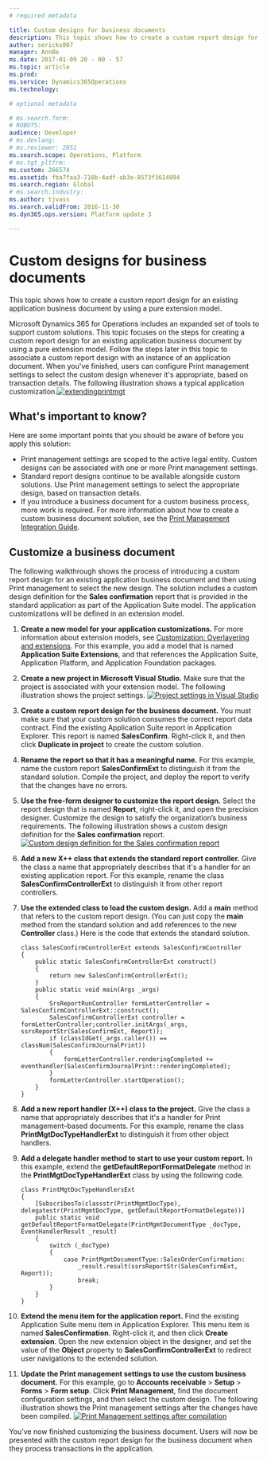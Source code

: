 ```yaml
---
# required metadata

title: Custom designs for business documents
description: This topic shows how to create a custom report design for an existing application business document by using a pure extension model. 
author: sericks007
manager: AnnBe
ms.date: 2017-01-09 20 - 00 - 57
ms.topic: article
ms.prod: 
ms.service: Dynamics365Operations
ms.technology: 

# optional metadata

# ms.search.form: 
# ROBOTS: 
audience: Developer
# ms.devlang: 
# ms.reviewer: 2051
ms.search.scope: Operations, Platform
# ms.tgt_pltfrm: 
ms.custom: 266574
ms.assetid: fba7faa3-716b-4adf-ab3e-8573f3614894
ms.search.region: Global
# ms.search.industry: 
ms.author: tjvass
ms.search.validFrom: 2016-11-30
ms.dyn365.ops.version: Platform update 3

---
```


# Custom designs for business documents

This topic shows how to create a custom report design for an existing application business document by using a pure extension model. 

Microsoft Dynamics 365 for Operations includes an expanded set of tools to support custom solutions. This topic focuses on the steps for creating a custom report design for an existing application business document by using a pure extension model. Follow the steps later in this topic to associate a custom report design with an instance of an application document. When you've finished, users can configure Print management settings to select the custom design whenever it's appropriate, based on transaction details. The following illustration shows a typical application customization.[![extendingprintmgt](./media/extendingprintmgt1.png)](./media/extendingprintmgt1.png)  

## What's important to know?
Here are some important points that you should be aware of before you apply this solution:

-   Print management settings are scoped to the active legal entity. Custom designs can be associated with one or more Print management settings.
-   Standard report designs continue to be available alongside custom solutions. Use Print management settings to select the appropriate design, based on transaction details.
-   If you introduce a business document for a custom business process, more work is required. For more information about how to create a custom business document solution, see the [Print Management Integration Guide](https://www.microsoft.com/en-us/download/details.aspx?id=36049).

## Customize a business document
The following walkthrough shows the process of introducing a custom report design for an existing application business document and then using Print management to select the new design. The solution includes a custom design definition for the **Sales confirmation** report that is provided in the standard application as part of the Application Suite model. The application customizations will be defined in an extension model.

1.  **Create a new model for your application customizations.** For more information about extension models, see [Customization: Overlayering and extensions](customization-overlayering-extensions.md). For this example, you add a model that is named **Application Suite Extensions**, and that references the Application Suite, Application Platform, and Application Foundation packages.
2.  **Create a new project in Microsoft Visual Studio.** Make sure that the project is associated with your extension model. The following illustration shows the project settings. [![Project settings in Visual Studio](./media/app-extension-vs-project-settings.png)](./media/app-extension-vs-project-settings.png)
3.  **Create a custom report design for the business document.** You must make sure that your custom solution consumes the correct report data contract. Find the existing Application Suite report in Application Explorer. This report is named **SalesConfirm**. Right-click it, and then click **Duplicate in project** to create the custom solution.
4.  **Rename the report so that it has a meaningful name.** For this example, name the custom report **SalesConfirmExt** to distinguish it from the standard solution. Compile the project, and deploy the report to verify that the changes have no errors.
5.  **Use the free-form designer to customize the report design.** Select the report design that is named **Report**, right-click it, and open the precision designer. Customize the design to satisfy the organization’s business requirements. The following illustration shows a custom design definition for the **Sales confirmation** report. [![Custom design definition for the Sales confirmation report](./media/app-extension-report-designer-1024x613.png)](./media/app-extension-report-designer.png)
6.  **Add a new X++ class that extends the standard report controller.** Give the class a name that appropriately describes that it's a handler for an existing application report. For this example, rename the class **SalesConfirmControllerExt** to distinguish it from other report controllers.
7.  **Use the extended class to load the custom design.** Add a **main** method that refers to the custom report design. (You can just copy the **main** method from the standard solution and add references to the new **Controller** class.) Here is the code that extends the standard solution.

        class SalesConfirmControllerExt extends SalesConfirmController
        {
            public static SalesConfirmControllerExt construct()
            {
                return new SalesConfirmControllerExt();
            }
            public static void main(Args _args)
            {
                SrsReportRunController formLetterController = SalesConfirmControllerExt::construct();
                SalesConfirmControllerExt controller = formLetterController;controller.initArgs(_args, ssrsReportStr(SalesConfirmExt, Report));
                if (classIdGet(_args.caller()) == classNum(SalesConfirmJournalPrint))
                {
                    formLetterController.renderingCompleted += eventhandler(SalesConfirmJournalPrint::renderingCompleted);
                }
                formLetterController.startOperation();
            }
        }

8.  **Add a new report handler (X++) class to the project.** Give the class a name that appropriately describes that it's a handler for Print management–based documents. For this example, rename the class **PrintMgtDocTypeHandlerExt** to distinguish it from other object handlers.
9.  **Add a delegate handler method to start to use your custom report.** In this example, extend the **getDefaultReportFormatDelegate** method in the **PrintMgtDocTypeHandlerExt** class by using the following code.

        class PrintMgtDocTypeHandlersExt
        {
            [SubscribesTo(classstr(PrintMgmtDocType), delegatestr(PrintMgmtDocType, getDefaultReportFormatDelegate))]
            public static void getDefaultReportFormatDelegate(PrintMgmtDocumentType _docType, EventHandlerResult _result)
            {
                switch (_docType)
                {
                    case PrintMgmtDocumentType::SalesOrderConfirmation:
                        _result.result(ssrsReportStr(SalesConfirmExt, Report));
                        break;
                }
            }
        }

10. **Extend the menu item for the application report.** Find the existing Application Suite menu item in Application Explorer. This menu item is named **SalesConfirmation**. Right-click it, and then click **Create extension**. Open the new extension object in the designer, and set the value of the **Object** property to **SalesConfirmControllerExt** to redirect user navigations to the extended solution.
11. **Update the Print management settings to use the custom business document.** For this example, go to **Accounts receivable** &gt; **Setup** &gt; **Forms** &gt; **Form setup**. Click **Print Management**, find the document configuration settings, and then select the custom design. The following illustration shows the Print management settings after the changes have been compiled. [![Print Management settings after compilation](./media/app-extension-print-mgt-after-1024x608.png)](./media/app-extension-print-mgt-after.png)

You’ve now finished customizing the business document. Users will now be presented with the custom report design for the business document when they process transactions in the application.

